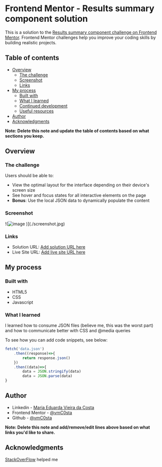 # Frontend Mentor - Results summary component solution

This is a solution to the [Results summary component challenge on Frontend Mentor](https://www.frontendmentor.io/challenges/results-summary-component-CE_K6s0maV). Frontend Mentor challenges help you improve your coding skills by building realistic projects. 

## Table of contents

- [Overview](#overview)
  - [The challenge](#the-challenge)
  - [Screenshot](#screenshot)
  - [Links](#links)
- [My process](#my-process)
  - [Built with](#built-with)
  - [What I learned](#what-i-learned)
  - [Continued development](#continued-development)
  - [Useful resources](#useful-resources)
- [Author](#author)
- [Acknowledgments](#acknowledgments)

**Note: Delete this note and update the table of contents based on what sections you keep.**

## Overview

### The challenge

Users should be able to:

- View the optimal layout for the interface depending on their device's screen size
- See hover and focus states for all interactive elements on the page
- **Bonus**: Use the local JSON data to dynamically populate the content

### Screenshot

!(![image](https://github.com/vmC0sta/resumo-de-resultados/assets/116650361/cb973722-eca9-40f1-b4aa-db3b19c93f2f)
)](./screenshot.jpg)

### Links

- Solution URL: [Add solution URL here](https://your-solution-url.com)
- Live Site URL: [Add live site URL here](https://your-live-site-url.com)

## My process

### Built with

- HTML5
- CSS
- Javascript 

### What I learned

I learned how to consume JSON files (believe me, this was the worst part) and how to communicate better with CSS and @media queries

To see how you can add code snippets, see below:

```js
fetch('data.json')
    .then((response)=>{
        return response.json()
    })
    .then((data)=>{
        data = JSON.stringify(data)
        data = JSON.parse(data)
}
```

## Author

- Linkedin - [Maria Eduarda Vieira da Costa](https://www.linkedin.com/in/maria-eduarda-vieira-da-costa-954b951a5/)
- Frontend Mentor - [@vmC0sta](https://www.frontendmentor.io/profile/vmC0sta)
- Github - [@vmC0sta](https://github.com/vmC0sta)

**Note: Delete this note and add/remove/edit lines above based on what links you'd like to share.**

## Acknowledgments

[StackOverFlow](https://stackoverflow.com/) helped me

